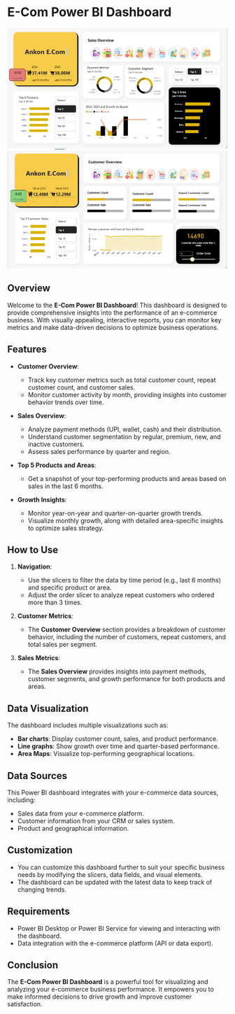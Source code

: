 # E-Com Power BI Dashboard

![Sales Dashboard](Sales%20Overview.png)
![Customer Dashboard](Customer%20Overview.png)


## Overview

Welcome to the **E-Com Power BI Dashboard**! This dashboard is designed to provide comprehensive insights into the performance of an e-commerce business. With visually appealing, interactive reports, you can monitor key metrics and make data-driven decisions to optimize business operations.

## Features

- **Customer Overview**: 
   - Track key customer metrics such as total customer count, repeat customer count, and customer sales.
   - Monitor customer activity by month, providing insights into customer behavior trends over time.

- **Sales Overview**: 
   - Analyze payment methods (UPI, wallet, cash) and their distribution.
   - Understand customer segmentation by regular, premium, new, and inactive customers.
   - Assess sales performance by quarter and region.

- **Top 5 Products and Areas**: 
   - Get a snapshot of your top-performing products and areas based on sales in the last 6 months.

- **Growth Insights**: 
   - Monitor year-on-year and quarter-on-quarter growth trends.
   - Visualize monthly growth, along with detailed area-specific insights to optimize sales strategy.

## How to Use

1. **Navigation**: 
   - Use the slicers to filter the data by time period (e.g., last 6 months) and specific product or area.
   - Adjust the order slicer to analyze repeat customers who ordered more than 3 times.

2. **Customer Metrics**:
   - The **Customer Overview** section provides a breakdown of customer behavior, including the number of customers, repeat customers, and total sales per segment.

3. **Sales Metrics**:
   - The **Sales Overview** provides insights into payment methods, customer segments, and growth performance for both products and areas.

## Data Visualization

The dashboard includes multiple visualizations such as:
- **Bar charts**: Display customer count, sales, and product performance.
- **Line graphs**: Show growth over time and quarter-based performance.
- **Area Maps**: Visualize top-performing geographical locations.

## Data Sources

This Power BI dashboard integrates with your e-commerce data sources, including:
- Sales data from your e-commerce platform.
- Customer information from your CRM or sales system.
- Product and geographical information.

## Customization

- You can customize this dashboard further to suit your specific business needs by modifying the slicers, data fields, and visual elements.
- The dashboard can be updated with the latest data to keep track of changing trends.

## Requirements

- Power BI Desktop or Power BI Service for viewing and interacting with the dashboard.
- Data integration with the e-commerce platform (API or data export).

## Conclusion

The **E-Com Power BI Dashboard** is a powerful tool for visualizing and analyzing your e-commerce business performance. It empowers you to make informed decisions to drive growth and improve customer satisfaction.
